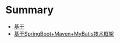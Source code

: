# Summary

* [基于](README.md)
* [基于SpringBoot+Maven+MyBatis技术框架](基于SpringBoot+Maven+MyBatis技术框架.md)

